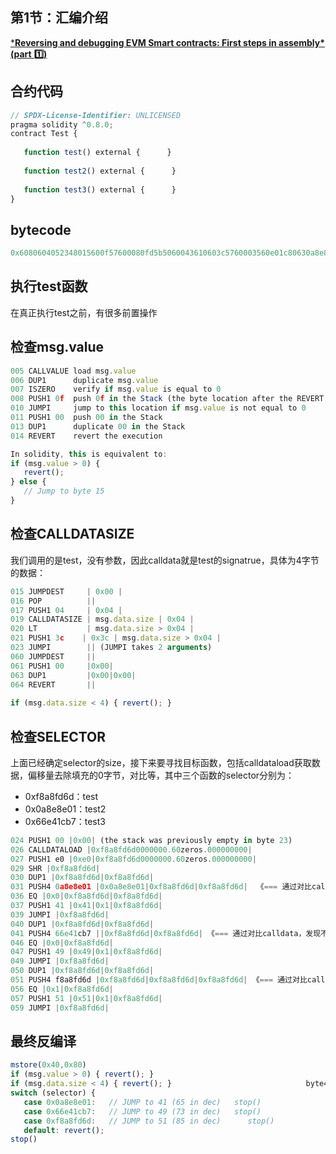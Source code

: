 ## 第1节：汇编介绍

[***Reversing and debugging EVM Smart contracts: First steps in assembly\* (part** ](https://medium.com/@TrustChain/reversing-and-debugging-evm-smart-contracts-392fdadef32d)**1️⃣**[**)**](https://medium.com/@TrustChain/reversing-and-debugging-evm-smart-contracts-392fdadef32d)



## 合约代码

```js
// SPDX-License-Identifier: UNLICENSED
pragma solidity ^0.8.0;
contract Test {  
    
   function test() external {      } 
     
   function test2() external {      }  
    
   function test3() external {      }  
}
```

## bytecode

```js
0x6080604052348015600f57600080fd5b5060043610603c5760003560e01c80630a8e8e0114604157806366e41cb7146049578063f8a8fd6d146051575b600080fd5b60476059565b005b604f605b565b005b6057605d565b005b565b565b56fea2646970667358221220d28f98515dc0855e1c6f5aa3747ff775f1b8ab6545f14c70641ff9af67c2465164736f6c63430008070033
```



## 执行test函数

在真正执行test之前，有很多前置操作



## 检查msg.value

```js
005 CALLVALUE load msg.value
006 DUP1      duplicate msg.value
007 ISZERO    verify if msg.value is equal to 0
008 PUSH1 0f  push 0f in the Stack (the byte location after the REVERT byte location)
010 JUMPI     jump to this location if msg.value is not equal to 0
011 PUSH1 00  push 00 in the Stack
013 DUP1      duplicate 00 in the Stack
014 REVERT    revert the execution 

In solidity, this is equivalent to:
if (msg.value > 0) { 
   revert(); 
} else {
   // Jump to byte 15
}
```



## 检查CALLDATASIZE

我们调用的是test，没有参数，因此calldata就是test的signatrue，具体为4字节的数据：

```js
015 JUMPDEST     | 0x00 |
016 POP          ||
017 PUSH1 04     | 0x04 |
019 CALLDATASIZE | msg.data.size | 0x04 |
020 LT           | msg.data.size > 0x04 |
021 PUSH1 3c    | 0x3c | msg.data.size > 0x04 |
023 JUMPI        || (JUMPI takes 2 arguments)
060 JUMPDEST     ||
061 PUSH1 00     |0x00|
063 DUP1         |0x00|0x00|
064 REVERT       ||
  
if (msg.data.size < 4) { revert(); }
```



## 检查SELECTOR

上面已经确定selector的size，接下来要寻找目标函数，包括calldataload获取数据，偏移量去除填充的0字节，对比等，其中三个函数的selector分别为：

- 0xf8a8fd6d：test
- 0x0a8e8e01：test2
- 0x66e41cb7：test3

```js
024 PUSH1 00 |0x00| (the stack was previously empty in byte 23)
026 CALLDATALOAD |0xf8a8fd6d0000000.60zeros.000000000|
027 PUSH1 e0 |0xe0|0xf8a8fd6d0000000.60zeros.000000000|
029 SHR |0xf8a8fd6d|
030 DUP1 |0xf8a8fd6d|0xf8a8fd6d|
031 PUSH4 0a8e8e01 |0x0a8e8e01|0xf8a8fd6d|0xf8a8fd6d|  《=== 通过对比calldata，发现不是test2
036 EQ |0x0|0xf8a8fd6d|0xf8a8fd6d| 
037 PUSH1 41 |0x41|0x1|0xf8a8fd6d|
039 JUMPI |0xf8a8fd6d|
040 DUP1 |0xf8a8fd6d|0xf8a8fd6d|
041 PUSH4 66e41cb7 ||0xf8a8fd6d|0xf8a8fd6d| 《=== 通过对比calldata，发现不是test3
046 EQ |0x0|0xf8a8fd6d|
047 PUSH1 49 |0x49|0x1|0xf8a8fd6d|
049 JUMPI |0xf8a8fd6d|
050 DUP1 |0xf8a8fd6d|0xf8a8fd6d|
051 PUSH4 f8a8fd6d |0xf8a8fd6d|0xf8a8fd6d|0xf8a8fd6d| 《=== 通过对比calldata，发现确实是test，找到了！！
056 EQ |0x1|0xf8a8fd6d|
057 PUSH1 51 |0x51|0x1|0xf8a8fd6d|
059 JUMPI |0xf8a8fd6d|
```



## 最终反编译

```js
mstore(0x40,0x80)                              
if (msg.value > 0) { revert(); }                              
if (msg.data.size < 4) { revert(); }                              byte4 selector = msg.data[0x00:0x04]                                
switch (selector) {                               
   case 0x0a8e8e01:   // JUMP to 41 (65 in dec)   stop()
   case 0x66e41cb7:   // JUMP to 49 (73 in dec)   stop()
   case 0xf8a8fd6d:   // JUMP to 51 (85 in dec)      stop()
   default: revert();
stop()
```
